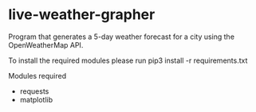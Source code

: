 # live-weather-grapher
Program that generates a 5-day weather forecast for a city using the OpenWeatherMap API.

To install the required modules please run
	pip3 install -r requirements.txt
	
Modules required
- requests
- matplotlib
